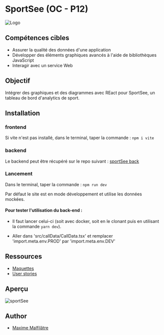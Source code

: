# SportSee (OC - P12)

![Logo](https://maxime-malfilatre.com/misc/logo.png)

## Compétences cibles

-   Assurer la qualité des données d'une application
-   Développer des éléments graphiques avancés à l'aide de bibliothèques JavaScript
-   Interagir avec un service Web

## Objectif

Intégrer des graphiques et des diagrammes avec REact pour SportSee, un tableau de bord d'analytics de sport.

## Installation

### frontend

Si vite n'est pas installé, dans le terminal, taper la commande : `npm i vite`

### backend

Le backend peut être récupéré sur le repo suivant : [sportSee back](https://github.com/OpenClassrooms-Student-Center/P9-front-end-dashboard)

### Lancement

Dans le terminal, taper la commande : `npm run dev`

Par défaut le site est en mode développement et utilise les données mockées. 

#### Pour tester l'utilisation du back-end :
* Il faut lancer celui-ci (soit avec docker, soit en le clonant puis en utilisant la commande `yarn dev`).

* Aller dans 'src/callData/CallData.tsx' et remplacer 'import.meta.env.PROD' par 'import.meta.env.DEV'

## Ressources

-   [Maquettes](https://www.figma.com/file/BMomGVZqLZb811mDMShpLu/UI-design-Sportify-FR?type=design&node-id=0-1&mode=design&t=3UuBw4tuz2Y00Usm-0)
-   [User stories](https://openclassrooms.notion.site/Tableau-de-bord-SportSee-6686aa4b5f44417881a4884c9af5669e)

## Aperçu

![sportSee](https://maxime-malfilatre.com/misc/screen.png)

## Author

-   [Maxime Malfilâtre](https://www.github.com/maxew33)